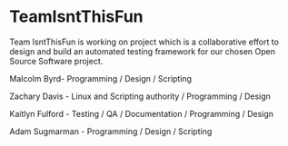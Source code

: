 # TeamIsntThisFun

Team IsntThisFun is working on project which is a collaborative effort to design and build an automated testing framework for our chosen Open Source Software project.

Malcolm Byrd- Programming / Design / Scripting

Zachary Davis - Linux and Scripting authority / Programming / Design

Kaitlyn Fulford - Testing / QA / Documentation / Programming / Design

Adam Sugmarman - Programming / Design / Scripting

